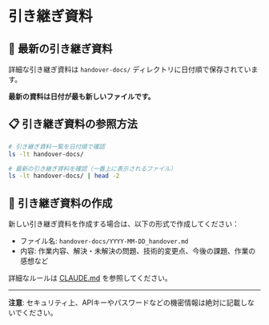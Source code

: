 # 引き継ぎ資料

## 📁 最新の引き継ぎ資料

詳細な引き継ぎ資料は `handover-docs/` ディレクトリに日付順で保存されています。

**最新の資料は日付が最も新しいファイルです。**

## 📋 引き継ぎ資料の参照方法

```bash
# 引き継ぎ資料一覧を日付順で確認
ls -lt handover-docs/

# 最新の引き継ぎ資料を確認（一番上に表示されるファイル）
ls -lt handover-docs/ | head -2
```

## 📝 引き継ぎ資料の作成

新しい引き継ぎ資料を作成する場合は、以下の形式で作成してください：
- ファイル名: `handover-docs/YYYY-MM-DD_handover.md`
- 内容: 作業内容、解決・未解決の問題、技術的変更点、今後の課題、作業の感想など

詳細なルールは [CLAUDE.md](CLAUDE.md) を参照してください。

---

**注意**: セキュリティ上、APIキーやパスワードなどの機密情報は絶対に記載しないでください。